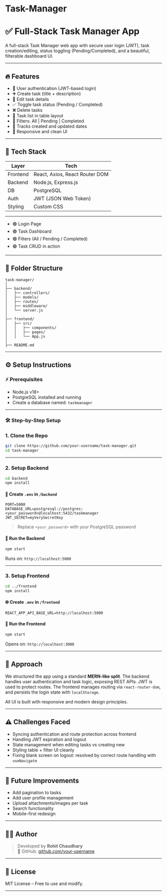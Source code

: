 # Task-Manager
# ✅ Full-Stack Task Manager App

A full-stack Task Manager web app with secure user login (JWT), task creation/editing, status toggling (Pending/Completed), and a beautiful, filterable dashboard UI.

---

## 🔥 Features

- 👤 User authentication (JWT-based login)
- ➕ Create task (title + description)
- 📝 Edit task details
- ✅ Toggle task status (Pending / Completed)
- ❌ Delete tasks
- 📄 Task list in table layout
- 🎯 Filters: All | Pending | Completed
- 📅 Tracks created and updated dates
- 🚀 Responsive and clean UI

---

## 🧩 Tech Stack

| Layer    | Tech                          |
|----------|-------------------------------|
| Frontend | React, Axios, React Router DOM|
| Backend  | Node.js, Express.js           |
| DB       | PostgreSQL                    |
| Auth     | JWT (JSON Web Token)          |
| Styling  | Custom CSS                    |

---



- 🟢 Login Page  
- 🟢 Task Dashboard  
- 🟢 Filters (All / Pending / Completed)  
- 🟢 Task CRUD in action

---

## 📁 Folder Structure

```
task-manager/
│
├── backend/
│   ├── controllers/
│   ├── models/
│   ├── routes/
│   ├── middleware/
│   └── server.js
│
├── frontend/
│   ├── src/
│   │   ├── components/
│   │   ├── pages/
│   │   └── App.js
│
├── README.md
```

---

## ⚙️ Setup Instructions

### ⚡ Prerequisites

- Node.js v18+
- PostgreSQL installed and running
- Create a database named: `taskmanager`

---

### 🛠️ Step-by-Step Setup

### 1. Clone the Repo

```bash
git clone https://github.com/your-username/task-manager.git
cd task-manager
```

---

### 2. Setup Backend

```bash
cd backend
npm install
```

#### 🧪 Create `.env` in `/backend`

```env
PORT=5000
DATABASE_URL=postgresql://postgres:<your_password>@localhost:5432/taskmanager
JWT_SECRET=myVerySecretKey
```

> Replace `<your_password>` with your PostgreSQL password

#### 🔁 Run the Backend

```bash
npm start
```

Runs on: `http://localhost:5000`

---

### 3. Setup Frontend

```bash
cd ../frontend
npm install
```

#### 🌐 Create `.env` in `/frontend`

```env
REACT_APP_API_BASE_URL=http://localhost:5000
```

#### 🧩 Run the Frontend

```bash
npm start
```

Opens on: `http://localhost:3000`

---

## 🧠 Approach

We structured the app using a standard **MERN-like split**. The backend handles user authentication and task logic, exposing REST APIs. JWT is used to protect routes. The frontend manages routing via `react-router-dom`, and persists the login state with `localStorage`.

All UI is built with responsive and modern design principles.

---

## ⚠️ Challenges Faced

- Syncing authentication and route protection across frontend
- Handling JWT expiration and logout
- State management when editing tasks vs creating new
- Styling table + filter UI cleanly
- Fixing blank screen on logout: resolved by correct route handling with `useNavigate`

---

## 🌱 Future Improvements

- Add pagination to tasks
- Add user profile management
- Upload attachments/images per task
- Search functionality
- Mobile-first redesign

---

## 🧑‍💻 Author

> Developed by **Rohit Chaudhary**  
> 🔗 GitHub: [github.com/your-username](https://github.com/rohitch2710)

---

## 📄 License

MIT License – Free to use and modify.

---
